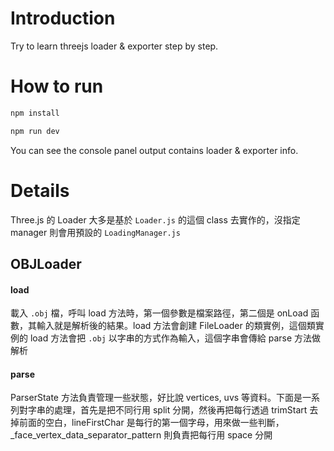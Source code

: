 # Introduction

Try to learn threejs loader & exporter step by step.

# How to run

```bash
npm install
```

```bash
npm run dev
```

You can see the console panel output contains loader & exporter info.

# Details

Three.js 的 Loader 大多是基於 `Loader.js` 的這個 class 去實作的，沒指定 manager 則會用預設的 `LoadingManager.js`

## OBJLoader

#### load

載入 `.obj` 檔，呼叫 load 方法時，第一個參數是檔案路徑，第二個是 onLoad 函數，其輸入就是解析後的結果。load 方法會創建 FileLoader 的類實例，這個類實例的 load 方法會把 `.obj` 以字串的方式作為輸入，這個字串會傳給 parse 方法做解析

#### parse

ParserState 方法負責管理一些狀態，好比說 vertices, uvs 等資料。下面是一系列對字串的處理，首先是把不同行用 split 分開，然後再把每行透過 trimStart 去掉前面的空白，lineFirstChar 是每行的第一個字母，用來做一些判斷，_face_vertex_data_separator_pattern 則負責把每行用 space 分開
